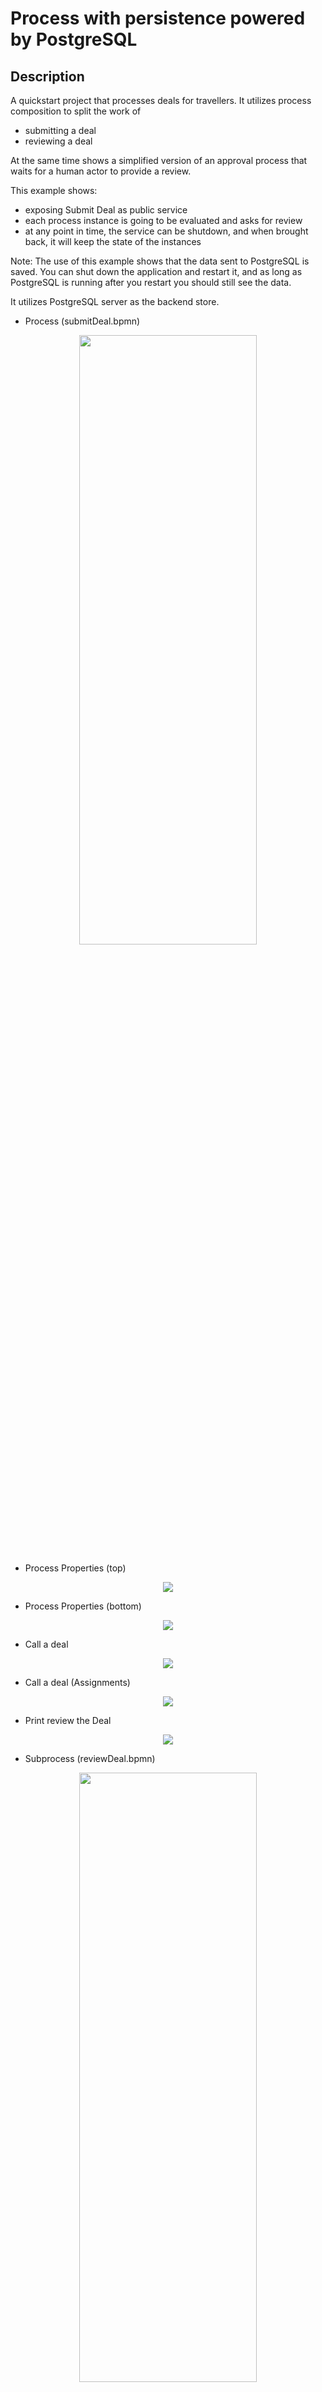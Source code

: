 # Process with persistence powered by PostgreSQL 

## Description

A quickstart project that processes deals for travellers. It utilizes process composition to split the work of

* submitting a deal
* reviewing a deal

At the same time shows a simplified version of an approval process that waits for a human actor to provide a review.

This example shows:

* exposing Submit Deal as public service
* each process instance is going to be evaluated and asks for review
* at any point in time, the service can be shutdown, and when brought back, it will keep the state of the instances

Note: The use of this example shows that the data sent to PostgreSQL is saved. You can shut down the application and restart it, and as long as PostgreSQL is running after you restart you should still see the data.

It utilizes PostgreSQL server as the backend store.

* Process (submitDeal.bpmn)
<p align="center"><img width=75% height=50% src="docs/images/process.png"></p>

* Process Properties (top)
<p align="center"><img src="docs/images/processProperties.png"></p>

* Process Properties (bottom)
<p align="center"><img src="docs/images/processProperties2.png"></p>

* Call a deal
<p align="center"><img src="docs/images/callADeal.png"></p>

* Call a deal (Assignments)
<p align="center"><img src="docs/images/callADeal2.png"></p>

* Print review the Deal
<p align="center"><img src="docs/images/printReviewTheDeal.png"></p>

* Subprocess (reviewDeal.bpmn)
<p align="center"><img width=75% height=50% src="docs/images/subprocess.png"></p>

* Deal Review (top)
<p align="center"><img src="docs/images/dealReview.png"></p>

* Deal Review (bottom)
<p align="center"><img src="docs/images/dealReview3.png"></p>

* Review deal user task	(top)
<p align="center"><img src="docs/images/reviewDealUserTask.png"></p>

* Review deal user task	(botom)
<p align="center"><img src="docs/images/reviewDealUserTask2.png"></p>

* Review deal user task	(Assignments)
<p align="center"><img src="docs/images/reviewDealUserTask3.png"></p>

## Infrastructure requirements

This quickstart requires a PostgreSQL server to be available with a database, a user and credentials already created
, these configurations should then be set in the connection URI parameter in [applications.properties](src/main/resources/application.properties) file with the key
 `kogito.persistence.postgresql.connection.uri`, i.e `postgresql.connection.uri=postgresql://kogito-user:kogito-pass@localhost:5432/kogito` here are the [full settings for URI](https://www.postgresql.org/docs/9.6/static/libpq-connect.html#LIBPQ-CONNSTRING)    
 
You must set the property `kogito.persistence.type=postgresql` to enable PostgreSQL persistence. There is also a
configuration to allow the application to run DDL scripts during the initialization, which you can enable with the
property `kogito.persistence.auto.ddl=true`.
For more details you can check [applications.properties](src/main/resources/application.properties).

Optionally and for convenience, a docker-compose [configuration file](docker-compose/docker-compose.yml) is
 provided in the path [dockerdocker-compose/](docker-compose/), where you can just run the command from there:
  ```sh
  docker-compose up
  ```  
  In this way a container for PostgreSQL running on port 5432, along with PgAdmin, running on port
   8055 to allow the database management.
  
  The default admin user for PostgreSQL is `postgres` with password `pass`, for PgAdmin the default user created is
   `user@user.org` with password `pass`, the database connection could be set in PgAdmin using the hostname 
   `postgres-container` for the PostgreSQL server, details defined in [configuration file](docker-compose/docker-compose.yml),  an initializer script is executed to create the `kogito` database and `kogito-user`.
  
## Build and run

### Prerequisites

You will need:
  - Java 11+ installed
  - Environment variable JAVA_HOME set accordingly
  - Maven 3.6.2+ installed

When using native image compilation, you will also need:
  - GraalVM 19.3+ installed
  - Environment variable GRAALVM_HOME set accordingly
  - GraalVM native image needs as well native-image extension: https://www.graalvm.org/docs/reference-manual/native-image/
  - Note that GraalVM native image compilation typically requires other packages (glibc-devel, zlib-devel and gcc) to be installed too, please refer to GraalVM installation documentation for more details.

### Compile and Run in Local Dev Mode

```sh
mvn clean compile quarkus:dev
```

NOTE: With dev mode of Quarkus you can take advantage of hot reload for business assets like processes, rules, decision tables and java code. No need to redeploy or restart your running application.

### Package and Run in JVM mode

```sh
mvn clean package
java -jar target/quarkus-app/quarkus-run.jar  
```

or on windows

```sh
mvn clean package
java -jar target\quarkus-app\quarkus-run.jar
```

### Package and Run using Local Native Image
Note that this requires GRAALVM_HOME to point to a valid GraalVM installation

```sh
mvn clean package -Pnative
```

To run the generated native executable, generated in `target/`, execute

```
./target/process-postgresql-persistence-quarkus-runner
```

### OpenAPI (Swagger) documentation
[Specification at swagger.io](https://swagger.io/docs/specification/about/)

You can take a look at the [OpenAPI definition](http://localhost:8080/openapi?format=json) - automatically generated and included in this service - to determine all available operations exposed by this service. For easy readability you can visualize the OpenAPI definition file using a UI tool like for example available [Swagger UI](https://editor.swagger.io).

In addition, various clients to interact with this service can be easily generated using this OpenAPI definition.

When running in either Quarkus Development or Native mode, we also leverage the [Quarkus OpenAPI extension](https://quarkus.io/guides/openapi-swaggerui#use-swagger-ui-for-development) that exposes [Swagger UI](http://localhost:8080/swagger-ui/) that you can use to look at available REST endpoints and send test requests.

### Submit a deal

To make use of this application it is as simple as putting a sending request to `http://localhost:8080/deals`  with following content

```json
{
"name" : "my fancy deal",
"traveller" : {
  "firstName" : "John",
  "lastName" : "Doe",
  "email" : "jon.doe@example.com",
  "nationality" : "American",
  "address" : {
  	"street" : "main street",
  	"city" : "Boston",
  	"zipCode" : "10005",
  	"country" : "US" }
  }
}

```

Complete curl command can be found below:

```
curl -X POST -H 'Content-Type:application/json' -H 'Accept:application/json' -d '{"name" : "my fancy deal", "traveller" : { "firstName" : "John", "lastName" : "Doe", "email" : "jon.doe@example.com", "nationality" : "American","address" : { "street" : "main street", "city" : "Boston", "zipCode" : "10005", "country" : "US" }}}' http://localhost:8080/deals
```

this will then trigger the review user task that you can work with.

### Get review task for given deal

First you can display all active reviews of deals

```
curl -H 'Content-Type:application/json' -H 'Accept:application/json' http://localhost:8080/dealreviews
```

based on the response you can select one of the reviews to see more details

```
curl -H 'Content-Type:application/json' -H 'Accept:application/json' http://localhost:8080/dealreviews/{uuid}/tasks?user=john
```

where uuid is the id of the deal review you want to work with.

Next you can get the details assigned to review user task by

```
curl -H 'Content-Type:application/json' -H 'Accept:application/json' http://localhost:8080/dealreviews/{uuid}/review/{tuuid}?user=john
```

where uuid is the id of the deal review and tuuid is the id of the user task you want to get


### Complete review task for given deal

Last but not least, you can complete the review user task by:

```
curl -X POST -H 'Content-Type:application/json' -H 'Accept:application/json' -d '{"review" : "very good work"}' http://localhost:8080/dealreviews/{uuid}/review/{tuuid}?user=john
```

Where `{uuid}` is the id of the deal review and `{tuuid}` is the id of the user task you want to get.

* Review Log should look similar to

```
Review of the deal very good work for traveller Doe
```
